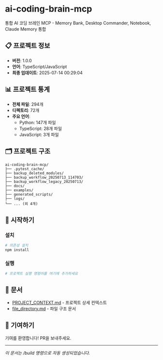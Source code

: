 # ai-coding-brain-mcp

통합 AI 코딩 브레인 MCP - Memory Bank, Desktop Commander, Notebook, Claude Memory 통합

## 📋 프로젝트 정보

- **버전**: 1.0.0
- **언어**: TypeScript/JavaScript
- **최종 업데이트**: 2025-07-14 00:29:04

## 📊 프로젝트 통계

- **전체 파일**: 294개
- **디렉토리**: 72개
- **주요 언어**:
  - Python: 147개 파일
  - TypeScript: 28개 파일
  - JavaScript: 3개 파일

## 🗂️ 프로젝트 구조

```
ai-coding-brain-mcp/
├── .pytest_cache/
├── backup_deleted_modules/
├── backup_workflow_20250713_114703/
├── backup_workflow_legacy_20250713/
├── docs/
├── examples/
├── generated_scripts/
├── logs/
└── ... (외 4개)
```

## 🚀 시작하기

### 설치

```bash
# 의존성 설치
npm install
```

### 실행

```bash
# 프로젝트 실행 명령어를 여기에 추가하세요
```

## 📖 문서

- [PROJECT_CONTEXT.md](./PROJECT_CONTEXT.md) - 프로젝트 상세 컨텍스트
- [file_directory.md](./file_directory.md) - 파일 구조 문서

## 🤝 기여하기

기여를 환영합니다! PR을 보내주세요.

---
*이 문서는 /build 명령으로 자동 생성되었습니다.*
